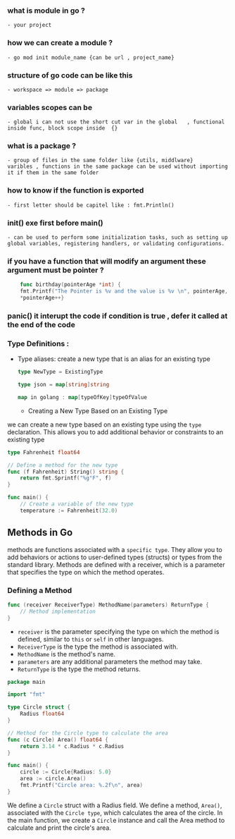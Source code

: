 ### what is module in go ?
    - your project 

### how we can create a module ?
    - go mod init module_name {can be url , project_name}

### structure of go code can be like this 
    - workspace => module => package

### variables scopes can be 
    - global i can not use the short cut var in the global   , functional inside func, block scope inside  {}    

### what is a package ?
    - group of files in the same folder like {utils, middlware}
    varibles , functions in the same package can be used without importing it if them in the same folder 

### how to know if the function is exported 
    - first letter should be capitel like : fmt.Println()
### init() exe first before main() 
    - can be used to perform some initialization tasks, such as setting up global variables, registering handlers, or validating configurations.

### if you have a function that will modify an argument these argument must be pointer ?
``` go
    func birthday(pointerAge *int) {
	fmt.Printf("The Pointer is %v and the value is %v \n", pointerAge, *pointerAge)
	*pointerAge++}

```

### panic() it interupt the code if condition is true  , defer it called at the end of the code 

###  Type Definitions :

- Type aliases: create a new type that is an alias for an existing type
    ```go
    type NewType = ExistingType
    ```
    
     ```go
    type json = map[string]string
    ```
    ```go
    map in golang : map[typeOfKey]typeOfValue
    ```
    - Creating a New Type Based on an Existing Type
 
 we can create a new type based on an existing type using the `type` declaration. This allows you to add additional behavior or constraints to an existing type

```go
type Fahrenheit float64

// Define a method for the new type
func (f Fahrenheit) String() string {
    return fmt.Sprintf("%g°F", f)
}

func main() {
    // Create a variable of the new type
    temperature := Fahrenheit(32.0)

```
## Methods in Go

methods are functions associated with a `specific type`. They allow you to add behaviors or actions to user-defined types (structs) or types from the standard library. Methods are defined with a receiver, which is a parameter that specifies the type on which the method operates.

### Defining a Method

```go
func (receiver ReceiverType) MethodName(parameters) ReturnType {
    // Method implementation
}
```
- `receiver` is the parameter specifying the type on which the method is defined, similar to `this` or `self` in other languages.
- `ReceiverType` is the type the method is associated with.
- `MethodName` is the method's name.
- `parameters` are any additional parameters the method may take.
- `ReturnType` is the type the method returns.

```go
package main

import "fmt"

type Circle struct {
    Radius float64
}

// Method for the Circle type to calculate the area
func (c Circle) Area() float64 {
    return 3.14 * c.Radius * c.Radius
}

func main() {
    circle := Circle{Radius: 5.0}
    area := circle.Area()
    fmt.Printf("Circle area: %.2f\n", area)
}

```

We define a `Circle` struct with a Radius field.
We define a method, `Area()`, associated with the `Circle type`, which calculates the area of the circle.
In the main function, we create a `Circl`e instance and call the Area method to calculate and print the circle's area.